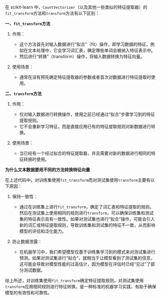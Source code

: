 在 scikit-learn 中，`CountVectorizer`（以及其他一些类似的特征提取器）的`fit_transform`方法和`transform`方法有以下区别：

**一、`fit_transform`方法**

1. 作用：
   - 这个方法首先对输入数据进行“拟合”（fit）操作，即学习数据的特征，例如在文本处理中，它会学习词汇表，确定哪些单词会被纳入特征表示中。
   - 然后进行“转换”（transform）操作，将输入数据转换为特征向量。

2. 使用场景：
   - 通常在没有预先确定特征提取器的参数或者首次对数据进行特征提取时使用。

**二、`transform`方法**

1. 作用：
   - 仅对输入数据进行转换操作，使用之前已经通过“拟合”步骤学习到的特征提取规则。
   - 它不会重新学习特征，而是直接应用已有的特征提取规则对新数据进行转换。

2. 使用场景：
   - 当已经有一个经过拟合的特征提取器，并且需要对新的数据进行相同的特征转换时使用。

**为什么文本数据要用不同的方法转换特征向量**

在上述代码中，对训练集使用`fit_transform`而对测试集使用`transform`主要有以下原因：

1. 保持一致性：
   - 通过在训练集上进行`fit_transform`，确定了词汇表和特征提取的规则。然后在测试集上使用相同的规则进行`transform`，可以确保训练集和测试集的特征表示具有一致性。如果对测试集也进行“拟合”操作，可能会引入新的词汇或特征提取规则，导致训练集和测试集的特征不一致，从而影响模型的评估和泛化能力。

2. 防止数据泄露：
   - 在机器学习中，我们希望模型仅基于训练集学习到的模式来对测试集进行预测。如果对测试集进行“拟合”，就相当于让模型看到了测试集的信息，这可能会导致对模型性能的过高估计，因为模型在评估时已经“见过”了部分测试数据。

综上所述，对训练集使用`fit_transform`确定特征提取规则，对测试集使用`transform`应用相同规则进行特征转换，是一种标准的机器学习实践，有助于确保模型的有效性和可靠性。
